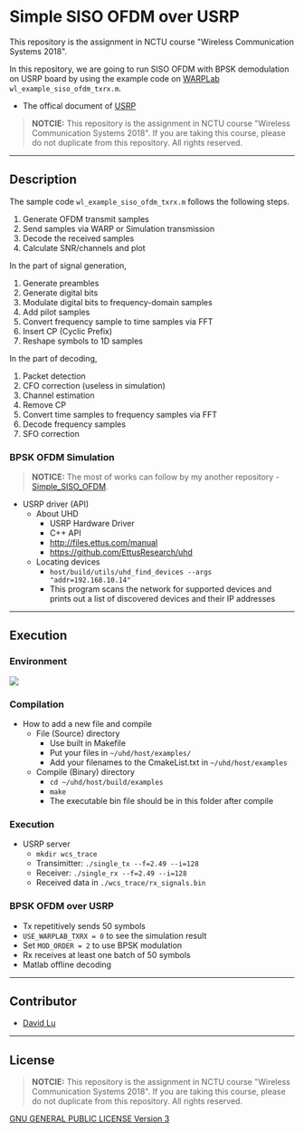 # Simple SISO OFDM over USRP

This repository is the assignment in NCTU course "Wireless Communication Systems 2018". 

In this repository, we are going to run SISO OFDM with BPSK demodulation on USRP board by using the example code on [WARPLab](https://warpproject.org/trac/wiki/WARPLab/Examples/OFDM) `wl_example_siso_ofdm_txrx.m`.
* The offical document of [USRP](https://www.ettus.com/content/files/07495_Ettus_N)

> **NOTCIE:** This repository is the assignment in NCTU course "Wireless Communication Systems 2018". If you are taking this course, please do not duplicate from this repository. All rights reserved.

---
## Description

The sample code `wl_example_siso_ofdm_txrx.m` follows the following steps.
1. Generate OFDM transmit samples
2. Send samples via WARP or Simulation transmission
3. Decode the received samples
4. Calculate SNR/channels and plot

In the part of signal generation,
1. Generate preambles
2. Generate digital bits
3. Modulate digital bits to frequency-domain samples
4. Add pilot samples
5. Convert frequency sample to time samples via FFT
6. Insert CP (Cyclic Prefix)
7. Reshape symbols to 1D samples

In the part of decoding,
1. Packet detection
2. CFO correction (useless in simulation)
3. Channel estimation
4. Remove CP
5. Convert time samples to frequency samples via FFT
6. Decode frequency samples
7. SFO correction

### BPSK OFDM Simulation

> **NOTICE:** The most of works can follow by my another repository - [Simple_SISO_OFDM](https://github.com/yungshenglu/Simple_SISO_OFDM).

* USRP driver (API)
    * About UHD
        * USRP Hardware Driver
        * C++ API
        * http://files.ettus.com/manual
        * https://github.com/EttusResearch/uhd
    * Locating devices
        * `host/build/utils/uhd_find_devices --args "addr=192.168.10.14"`
        * This program scans the network for supported devices and prints out a list of discovered devices and their IP addresses

---
## Execution

### Environment

![](https://i.imgur.com/m7psyDI.png)

### Compilation

* How to add a new file and compile
    * File (Source) directory
        * Use built in Makefile
        * Put your files in `~/uhd/host/examples/`
        * Add your filenames to the CmakeList.txt in `~/uhd/host/examples`
    * Compile (Binary) directory
        * `cd ~/uhd/host/build/examples`
        * `make`
        * The executable bin file should be in this folder after compile

### Execution

* USRP server
    * `mkdir wcs_trace`
    * Transimitter: `./single_tx --f=2.49 --i=128`
    * Receiver: `./single_rx --f=2.49 --i=128`
    * Received data in `./wcs_trace/rx_signals.bin`

### BPSK OFDM over USRP

* Tx repetitively sends 50 symbols
* `USE_WARPLAB_TXRX = 0` to see the simulation result
* Set `MOD_ORDER = 2` to use BPSK modulation
* Rx receives at least one batch of 50 symbols
* Matlab offline decoding

---
## Contributor

* [David Lu](https://github.com/yungshenglu)

---
## License

> **NOTCIE:** This repository is the assignment in NCTU course "Wireless Communication Systems 2018". If you are taking this course, please do not duplicate from this repository. All rights reserved.

[GNU GENERAL PUBLIC LICENSE Version 3](LICENSE)
